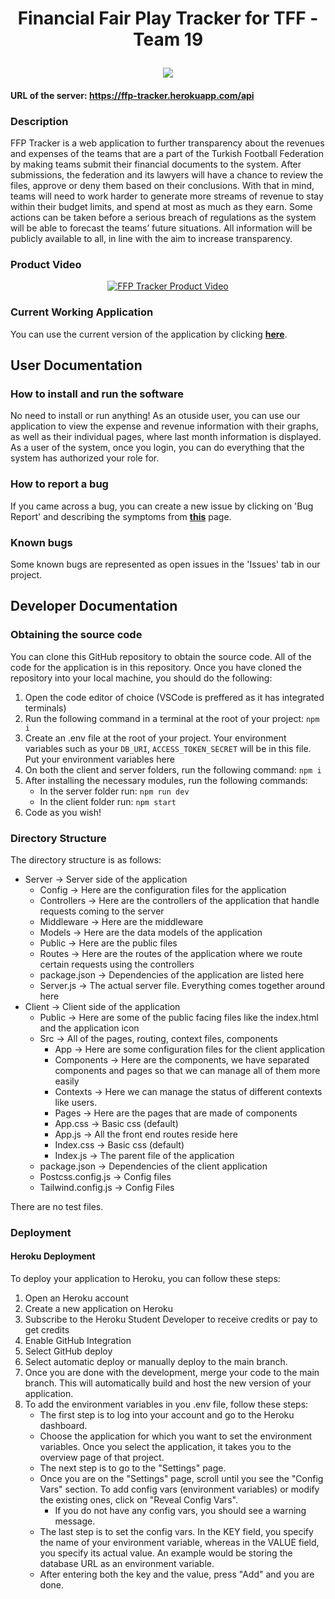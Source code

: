 # <p align="center">Financial Fair Play Tracker for TFF - Team 19</p>

<p align="center"><img src="https://user-images.githubusercontent.com/72891015/207389557-750f16f7-fbdb-4610-bb2e-4da0ec5f6810.png" /></p>

#### URL of the server: https://ffp-tracker.herokuapp.com/api

### Description

FFP Tracker is a web application to further transparency about the revenues and expenses of the teams that are a part of the Turkish Football Federation by making teams submit their financial documents to the system. After submissions, the federation and its lawyers will have a chance to review the files, approve or deny them based on their conclusions. With that in mind, teams will need to work harder to generate more streams of revenue to stay within their budget limits, and spend at most as much as they earn. Some actions can be taken before a serious breach of regulations as the system will be able to forecast the teams’ future situations. All information will be publicly available to all, in line with the aim to increase transparency.

### Product Video

<div align="center">
  <a href="https://youtu.be/UDMx-8MEM_Q">
    <img src="https://user-images.githubusercontent.com/104452252/216776724-7a2047db-d034-4d50-bb54-eb4551a65abf.png"
 alt="FFP Tracker Product Video">
  </a>
</div>
 


### Current Working Application

You can use the current version of the application by clicking **[here](https://ffp-tracker.herokuapp.com/)**.

## User Documentation

### How to install and run the software

No need to install or run anything! As an otuside user, you can use our application to view the expense and revenue information with their graphs, as well as their individual pages, where last month information is displayed. As a user of the system, once you login, you can do everything that the system has authorized your role for.

### How to report a bug

If you came across a bug, you can create a new issue by clicking on 'Bug Report' and describing the symptoms from **[this](https://github.com/SU-CS308-22FA/CS-308-Team-19-202201/issues/new/choose)** page.

### Known bugs

Some known bugs are represented as open issues in the 'Issues' tab in our project.

## Developer Documentation

### Obtaining the source code

You can clone this GitHub repository to obtain the source code. All of the code for the application is in this repository. Once you have cloned the repository into your local machine, you should do the following:

1. Open the code editor of choice (VSCode is preffered as it has integrated terminals)
2. Run the following command in a terminal at the root of your project: `npm i`
3. Create an .env file at the root of your project. Your environment variables such as your `DB_URI`, `ACCESS_TOKEN_SECRET` will be in this file. Put your environment variables here
4. On both the client and server folders, run the following command: `npm i`
5. After installing the necessary modules, run the following commands:
   - In the server folder run: `npm run dev`
   - In the client folder run: `npm start`
6. Code as you wish!

### Directory Structure

The directory structure is as follows:

- Server → Server side of the application
  - Config → Here are the configuration files for the application
  - Controllers → Here are the controllers of the application that handle requests coming to the server
  - Middleware → Here are the middleware
  - Models → Here are the data models of the application
  - Public → Here are the public files
  - Routes → Here are the routes of the application where we route certain requests using the controllers
  - package.json → Dependencies of the application are listed here
  - Server.js → The actual server file. Everything comes together around here
- Client → Client side of the application
  - Public → Here are some of the public facing files like the index.html and the application icon
  - Src → All of the pages, routing, context files, components
    - App → Here are some configuration files for the client application
    - Components → Here are the components, we have separated components and pages so that we can manage all of them more easily
    - Contexts → Here we can manage the status of different contexts like users.
    - Pages → Here are the pages that are made of components
    - App.css → Basic css (default)
    - App.js → All the front end routes reside here
    - Index.css → Basic css (default)
    - Index.js → The parent file of the application
  - package.json → Dependencies of the client application
  - Postcss.config.js → Config files
  - Tailwind.config.js → Config Files

There are no test files.

### Deployment

#### Heroku Deployment

To deploy your application to Heroku, you can follow these steps:

1. Open an Heroku account
2. Create a new application on Heroku
3. Subscribe to the Heroku Student Developer to receive credits or pay to get credits
4. Enable GitHub Integration
5. Select GitHub deploy
6. Select automatic deploy or manually deploy to the main branch.
7. Once you are done with the development, merge your code to the main branch. This will automatically build and host the new version of your application.
8. To add the environment variables in you .env file, follow these steps:
   - The first step is to log into your account and go to the Heroku dashboard.
   - Choose the application for which you want to set the environment variables. Once you select the application, it takes you to the overview page of that project.
   - The next step is to go to the "Settings" page.
   - Once you are on the "Settings" page, scroll until you see the "Config Vars" section. To add config vars (environment variables) or modify the existing ones, click on "Reveal Config Vars".
     - If you do not have any config vars, you should see a warning message.
   - The last step is to set the config vars. In the KEY field, you specify the name of your environment variable, whereas in the VALUE field, you specify its actual value. An example would be storing the database URL as an environment variable.
   - After entering both the key and the value, press "Add" and you are done.
